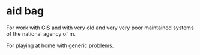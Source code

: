 # aid bag

For work with GIS and with very old and very very poor maintained systems of the national agency of m.

For playing at home with generic problems.
